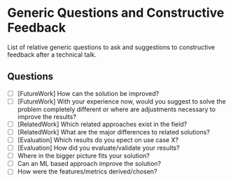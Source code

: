 # Generic Questions and Constructive Feedback
List of relative generic questions to ask and suggestions to constructive feedback after a technical talk.


## Questions
* [ ] [FutureWork] How can the solution be improved?
* [ ] [FutureWork] With your experience now, would you suggest to solve the problem completely different or where are adjustments necessary to improve the results?
* [ ] [RelatedWork] Which related approaches exist in the field?
* [ ] [RelatedWork] What are the major differences to related solutions?
* [ ] [Evaluation] Which results do you epect on use case X?
* [ ] [Evaluation] How did you evaluate/validate your results?
* [ ] Where in the bigger picture fits your solution?
* [ ] Can an ML based approach improve the solution?
* [ ] How were the features/metrics derived/chosen?
